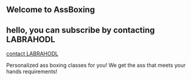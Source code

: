 ## Welcome to AssBoxing

<html>
  <h2>hello, you can subscribe by contacting LABRAHODL </h2> <p><a href="mailto:labrahodl@memefactorytm.com">contact LABRAHODL</a></p>
  
  Personalized ass boxing classes for you! We get the ass that meets your hands requirements!
  
  
</html>
